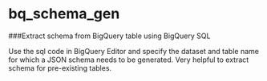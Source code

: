 # bq_schema_gen
###Extract schema from BigQuery table using BigQuery SQL

Use the sql code in BigQuery Editor and specify the dataset and table name for which a JSON schema needs to be generated.
Very helpful to extract schema for pre-existing tables.
